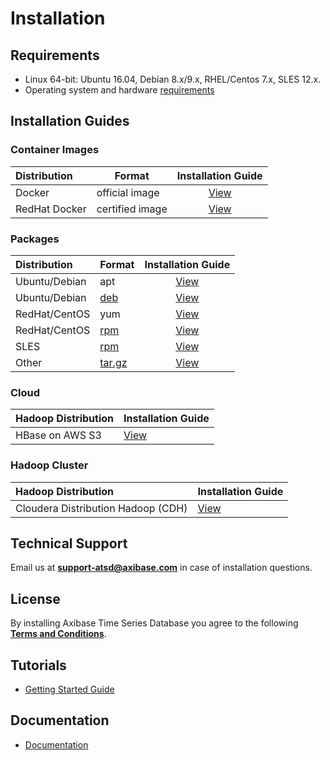 # Installation

## Requirements

* Linux 64-bit: Ubuntu 16.04, Debian 8.x/9.x, RHEL/Centos 7.x, SLES 12.x.
* Operating system and hardware [requirements](../administration/requirements.md)

## Installation Guides

### Container Images

| **Distribution** | **Format** | **Installation Guide** |
| :--- | --- | :---: |
| Docker | official image | [View](docker.md)|
| RedHat Docker | certified image | [View](docker-redhat.md)|

### Packages

| **Distribution** | **Format** | **Installation Guide** |
| :--- | --- | :---: |
| Ubuntu/Debian | apt | [View](ubuntu-debian-apt.md)|
| Ubuntu/Debian | [deb](https://axibase.com/public/atsd_deb_latest.htm) | [View](ubuntu-debian-deb.md) |
| RedHat/CentOS| yum | [View](redhat-centos-yum.md)|
| RedHat/CentOS| [rpm](https://axibase.com/public/atsd_rpm_latest.htm) | [View](redhat-centos-rpm.md)|
| SLES| [rpm](https://axibase.com/public/atsd_rpm_sles_latest.htm)   | [View](sles-rpm.md)|
| Other | [tar.gz](https://axibase.com/public/atsd_distrib_latest.htm) | [View](other-distributions.md)|

### Cloud

| **Hadoop Distribution** | **Installation Guide** |
| :--- | :--- |
| HBase on AWS S3  | [View](aws-emr-s3.md)|

### Hadoop Cluster

| **Hadoop Distribution** | **Installation Guide** |
| :--- | :--- |
| Cloudera Distribution Hadoop (CDH)  | [View](cloudera.md) |

## Technical Support

Email us at **support-atsd@axibase.com** in case of installation questions.

## License

By installing Axibase Time Series Database you agree to the following **[Terms and Conditions](https://axibase.com/wp-content/uploads/2014/12/ATSD-Community-Edition-Software-License.pdf)**.

## Tutorials

* [Getting Started Guide](../tutorials/getting-started.md)

## Documentation

* [Documentation](../README.md#axibase-time-series-database-documentation)
